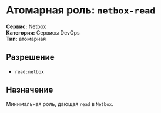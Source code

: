 # Атомарная роль: `netbox-read`

**Сервис:** Netbox  
**Категория:** Сервисы DevOps  
**Тип:** атомарная

## Разрешение
- `read:netbox`

## Назначение
Минимальная роль, дающая `read` в `Netbox`.
